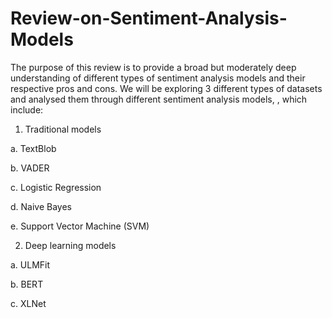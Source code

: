 # Review-on-Sentiment-Analysis-Models
The purpose of this review is to provide a broad but moderately deep understanding of different types of sentiment analysis models and their respective pros and cons. We will be exploring 3 different types of datasets and analysed them through different sentiment analysis models, , which include:

1. Traditional models

  a. TextBlob
  
  b. VADER
  
  c. Logistic Regression
  
  d. Naive Bayes
  
  e. Support Vector Machine (SVM)

2. Deep learning models

  a. ULMFit
  
  b. BERT
  
  c. XLNet
